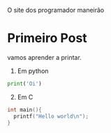 O site dos programador maneirão

# Primeiro Post

vamos aprender a printar.

1. Em python
```python
print('Oi')
```

2. Em C
```c
int main(){
  printf("Hello world\n");
}
```
